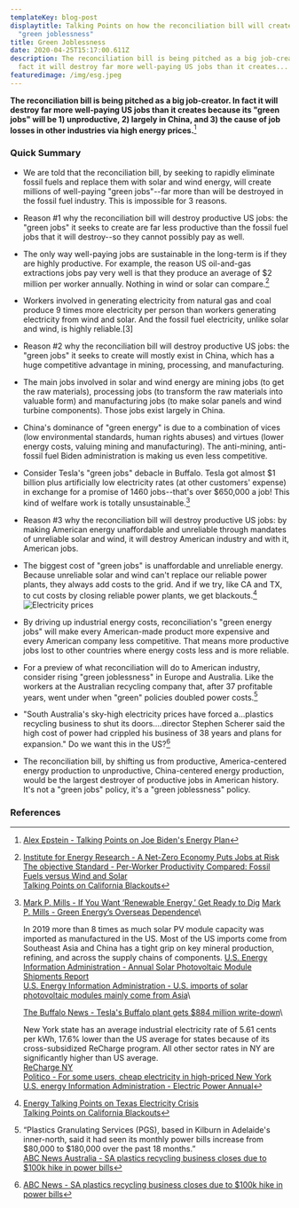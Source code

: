 ```yaml
---
templateKey: blog-post
displaytitle: Talking Points on how the reconciliation bill will create mass
  "green joblessness"
title: Green Joblessness
date: 2020-04-25T15:17:00.611Z
description: The reconciliation bill is being pitched as a big job-creator. In
  fact it will destroy far more well-paying US jobs than it creates...
featuredimage: /img/esg.jpeg
---
```

**The reconciliation bill is being pitched as a big job-creator. In fact it will destroy far more well-paying US jobs than it creates because its "green jobs" will be 1) unproductive, 2) largely in China, and 3) the cause of job losses in other industries via high energy prices.**[^1]

### Quick Summary

- We are told that the reconciliation bill, by seeking to rapidly eliminate fossil fuels and replace them with solar and wind energy, will create millions of well-paying "green jobs"--far more than will be destroyed in the fossil fuel industry. This is impossible for 3 reasons.

- Reason #1 why the reconciliation bill will destroy productive US jobs: the "green jobs" it seeks to create are far less productive than the fossil fuel jobs that it will destroy--so they cannot possibly pay as well.

- The only way well-paying jobs are sustainable in the long-term is if they are highly productive. For example, the reason US oil-and-gas extractions jobs pay very well is that they produce an average of $2 million per worker annually. Nothing in wind or solar can compare.[^2]

- Workers involved in generating electricity from natural gas and coal produce 9 times more electricity per person than workers generating electricity from wind and solar. And the fossil fuel electricity, unlike solar and wind, is highly reliable.[3]

- Reason #2 why the reconciliation bill will destroy productive US jobs: the "green jobs" it seeks to create will mostly exist in China, which has a huge competitive advantage in mining, processing, and manufacturing.

- The main jobs involved in solar and wind energy are mining jobs (to get the raw materials), processing jobs (to transform the raw materials into valuable form) and manufacturing jobs (to make solar panels and wind turbine components). Those jobs exist largely in China.

- China's dominance of "green energy" is due to a combination of vices (low environmental standards, human rights abuses) and virtues (lower energy costs, valuing mining and manufacturing). The anti-mining, anti-fossil fuel Biden administration is making us even less competitive.

- Consider Tesla's "green jobs" debacle in Buffalo. Tesla got almost $1 billion plus artificially low electricity rates (at other customers' expense) in exchange for a promise of 1460 jobs--that's over $650,000 a job! This kind of welfare work is totally unsustainable.[^4]

- Reason #3 why the reconciliation bill will destroy productive US jobs: by making American energy unaffordable and unreliable through mandates of unreliable solar and wind, it will destroy American industry and with it, American jobs.

- The biggest cost of "green jobs" is unaffordable and unreliable energy. Because unreliable solar and wind can't replace our reliable power plants, they always add costs to the grid. And if we try, like CA and TX, to cut costs by closing reliable power plants, we get blackouts.[^5]
![Electricity prices](/img/80-im4.jpeg)

- By driving up industrial energy costs, reconciliation's "green energy jobs" will make every American-made product more expensive and every American company less competitive. That means more productive jobs lost to other countries where energy costs less and is more reliable.

- For a preview of what reconciliation will do to American industry, consider rising "green joblessness" in Europe and Australia. Like the workers at the Australian recycling company that, after 37 profitable years, went under when "green" policies doubled power costs.[^6]

- "South Australia's sky-high electricity prices have forced a...plastics recycling business to shut its doors....director Stephen Scherer said the high cost of power had crippled his business of 38 years and plans for expansion."
Do we want this in the US?[^7]

- The reconciliation bill, by shifting us from productive, America-centered energy production to unproductive, China-centered energy production, would be the largest destroyer of productive jobs in American history. It's not a "green jobs" policy, it's a "green joblessness" policy.

### References

[^1]:[Alex Epstein - Talking Points on Joe Biden's Energy Plan](https://energytalkingpoints.com/bidens-energy-plan/)

[^2]:
    [Institute for Energy Research - A Net-Zero Economy Puts Jobs at Risk](https://www.instituteforenergyresearch.org/regulation/a-net-zero-economy-puts-jobs-at-risk/)\
    [The objective Standard - Per-Worker Productivity Compared: Fossil Fuels versus Wind and Solar](https://theobjectivestandard.com/2021/02/per-worker-productivity-compared-fossil-fuels-versus-wind-and-solar/)\
    [Talking Points on California Blackouts](https://energytalkingpoints.com/california-blackouts/)

[^3]:
    In 2019 the US oil and gas extraction industry employed over 143,000 people (12 month arithmetic average) according to the Bureau of Labor Statistics.
    [U.S. Bureau of Labor Statistics - Industries at a Glance, Oil and Gas Extraction: NAICS 211](https://www.bls.gov/iag/tgs/iag211.htm)\

    This workforce produced an estimated 4.49 billion bbl of oil and condensate and 40,892,458 million cf of natural gas in 2019.\
    [U.S. Energy Information Administration - Crude Oil plus Lease Condensate Proved Reserves, Reserves Changes, and Production](https://www.eia.gov/dnav/pet/pet_crd_cplc_dcu_NUS_a.htm)\
    [U.S. Energy Information Administration - Natural Gas Gross Withdrawals and Production](https://www.eia.gov/dnav/ng/ng_prod_sum_a_EPG0_FGW_mmcf_a.htm)\

    At an average price of $40 per bbl and $3 per Mcf, the oil had a market value of $179 billion and the gas had a market value of $122 billion.
    [U.S. Energy Information Administration - Petroleum and Other Liquids, Spot Prices](https://www.eia.gov/dnav/pet/pet_pri_spt_s1_a.htm)\
    [U.S. Energy Information Administration - Natural Gas Prices](https://www.eia.gov/dnav/ng/ng_pri_sum_dcu_nus_a.htm)\

    [The objective Standard - Per-Worker Productivity Compared: Fossil Fuels versus Wind and Solar](https://theobjectivestandard.com/2021/02/per-worker-productivity-compared-fossil-fuels-versus-wind-and-solar/)

[^4]:
    [Mark P. Mills - If You Want ‘Renewable Energy,’ Get Ready to Dig](https://www.wsj.com/articles/if-you-want-renewable-energy-get-ready-to-dig-11565045328)
    [Mark P. Mills - Green Energy’s Overseas Dependence](https://www.manhattan-institute.org/green-energy-depends-overseas-materials-components)\

    In 2019 more than 8 times as much solar PV module capacity was imported as manufactured in the US. Most of the US imports come from Southeast Asia and China has a tight grip on key mineral production, refining, and across the supply chains of components.
    [U.S. Energy Information Administration - Annual Solar Photovoltaic Module Shipments Report](https://www.eia.gov/renewable/annual/solar_photo/)\
    [U.S. Energy Information Administration - U.S. imports of solar photovoltaic modules mainly come from Asia](https://www.eia.gov/todayinenergy/detail.php?id=34952)\

    [The Buffalo News - Tesla's Buffalo plant gets $884 million write-down](https://buffalonews.com/business/local/teslas-buffalo-plant-gets-884-million-write-down/article_fe1e6866-9dea-5c56-a217-b3bc35a69acd.html)\

    New York state has an average industrial electricity rate of 5.61 cents per kWh, 17.6% lower than the US average for states because of its cross-subsidized ReCharge program. All other sector rates in NY are significantly higher than US average.\
    [ReCharge NY](https://www.nypa.gov/services/incentives-and-grants/recharge-ny)\
    [Politico - For some users, cheap electricity in high-priced New York](https://www.politico.com/states/new-york/albany/story/2015/05/for-some-users-cheap-electricity-in-high-priced-new-york-088975)\
    [U.S. energy Information Administration - Electric Power Annual](https://www.eia.gov/electricity/annual/html/epa_02_10.html)

[^5]:
    [Energy Talking Points on Texas Electricity Crisis](https://energytalkingpoints.com/texas-electricity-crisis/)\
    [Talking Points on California Blackouts](https://energytalkingpoints.com/california-blackouts/)

[^6]:
    “Plastics Granulating Services (PGS), based in Kilburn in Adelaide's inner-north, said it had seen its monthly power bills increase from $80,000 to $180,000 over the past 18 months.”\
    [ABC News Australia - SA plastics recycling business closes due to $100k hike in power bills](https://www.abc.net.au/news/2017-06-27/sa-recycling-business-power-bills-rise-causing-closure/8654638)

[^7]: [ABC News - SA plastics recycling business closes due to $100k hike in power bills](https://www.abc.net.au/news/2017-06-27/sa-recycling-business-power-bills-rise-causing-closure/8654638)